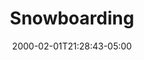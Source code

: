 ---
title: "Snowboarding"
description: ""
slug: "snowboard"
image: "/hobbies/snowboard.JPG"
image2: "/hobbies/snowboard2.JPG"
image3: "/hobbies/snowboard3.JPG"
image4: "/hobbies/snowboard4.JPG"
printimage: "yes"
keywords: ""
categories: 
    - ""
    - ""
date: 2000-02-01T21:28:43-05:00
draft: false
---